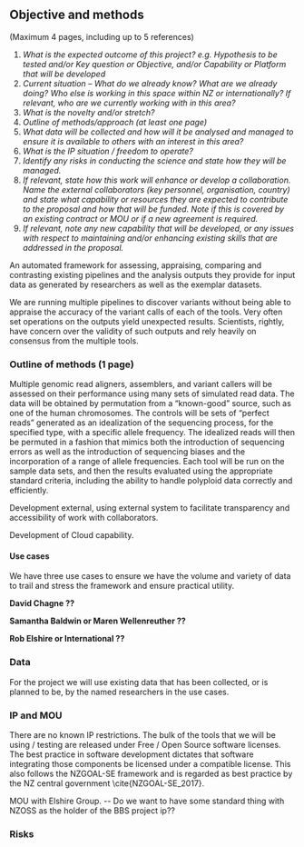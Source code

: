 ## Objective and methods
(Maximum 4 pages, including up to 5 references)  
1. _What is the expected outcome of this project? e.g. Hypothesis to be tested and/or Key question or Objective, and/or Capability or Platform that will be developed_
2. _Current situation – What do we already know? What are we already doing? Who else is working in this space within NZ or internationally?  If relevant, who are we currently working with in this area?_
3. _What is the novelty and/or stretch?_
4. _Outline of methods/approach (at least one page)_
5. _What data will be collected and how will it be analysed and managed to ensure it is available to others with an interest in this area?_
6. _What is the IP situation / freedom to operate?_
7. _Identify any risks in conducting the science and state how they will be managed._
8. _If relevant, state how this work will enhance or develop a collaboration. Name the external collaborators (key personnel, organisation, country) and state what capability or resources they are expected to contribute to the proposal and how that will be funded. Note if this is covered by an existing contract or MOU or if a new agreement is required._
9. _If relevant, note any new capability that will be developed, or any issues with respect to maintaining and/or enhancing existing skills that are addressed in the proposal._ 

An automated framework for assessing, appraising, comparing and contrasting existing pipelines and the analysis outputs they provide for input data as generated by researchers as well as the exemplar datasets.

We are running multiple pipelines to discover variants without being able to appraise the accuracy of the variant calls of each of the tools. Very often set operations on the outputs yield unexpected results. Scientists, rightly, have concern over the validity of such outputs and rely heavily on consensus from the multiple tools.


### Outline of methods (1 page)

Multiple genomic read aligners, assemblers, and variant callers will be assessed on their performance using many sets of simulated read data. The data will be obtained by permutation from a “known-good” source, such as one of the human chromosomes. The controls will be sets of “perfect reads” generated as an idealization of the sequencing process, for the specified type, with a specific allele frequency. The idealized reads will then be permuted in a fashion that mimics both the introduction of sequencing errors as well as the introduction of sequencing biases and the incorporation of a range of allele frequencies. Each tool will be run on the sample data sets, and then the results evaluated using the appropriate standard criteria, including the ability to handle polyploid data correctly and efficiently.

Development external, using external system to facilitate transparency and accessibility of work with collaborators.

Development of Cloud capability.

#### Use cases

We have three use cases to ensure we have the volume and variety of data to trail and stress the framework and ensure practical utility.

**David Chagne ??**

**Samantha Baldwin or Maren Wellenreuther ??**

**Rob Elshire or International ??**

### Data

For the project we will use existing data that has been collected, or is planned to be, by the named researchers in the use cases.

### IP and MOU

There are no known IP restrictions. The bulk of the tools that we will be using / testing are released under Free / Open Source software licenses. The best practice in software development dictates that software integrating those components be licensed under a compatible license. This also follows the NZGOAL-SE framework and is regarded as best practice by the NZ central government \cite{NZGOAL-SE_2017}.

MOU with Elshire Group. -- Do we want to have some standard thing with NZOSS as the holder of the BBS project ip??

### Risks
